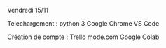 Vendredi 15/11

Telechargement :
python 3 
Google Chrome
VS Code

Création de compte :
Trello
mode.com
Google Colab
